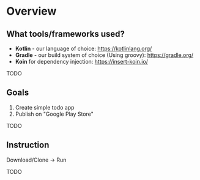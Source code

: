 # Overview

## What tools/frameworks used?

- **Kotlin** - our language of choice: https://kotlinlang.org/
- **Gradle** - our build system of choice (Using groovy): https://gradle.org/
- **Koin** for dependency injection: https://insert-koin.io/

TODO

## Goals

1. Create simple todo app
2. Publish on "Google Play Store"

TODO

## Instruction

Download/Clone -> Run

TODO